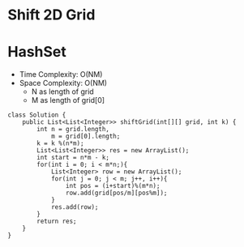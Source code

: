 # Shift 2D Grid
# HashSet
* Time Complexity: O(NM)
* Space Complexity: O(NM)
	* N as length of grid
	* M as length of grid[0] 
```
class Solution {
    public List<List<Integer>> shiftGrid(int[][] grid, int k) {
        int n = grid.length,
            m = grid[0].length;
        k = k %(n*m);
        List<List<Integer>> res = new ArrayList();
        int start = n*m - k;
        for(int i = 0; i < m*n;){
            List<Integer> row = new ArrayList();
            for(int j = 0; j < m; j++, i++){
                int pos = (i+start)%(m*n);
                row.add(grid[pos/m][pos%m]);
            }
            res.add(row);
        }
        return res;
    }
}
```